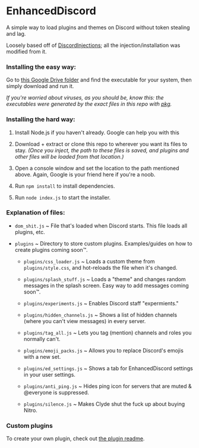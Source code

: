 # EnhancedDiscord
A simple way to load plugins and themes on Discord without token stealing and lag.

Loosely based off of [DiscordInjections](https://github.com/DiscordInjections/DiscordInjections/); all the injection/installation was modified from it.

### Installing the easy way:

Go to [this Google Drive folder](https://drive.google.com/drive/folders/1_vDfuMGj-usAhAUUJabfRhiR9NEErwPW?usp=sharing) and find the executable for your system, then simply download and run it.

*If you're worried about viruses, as you should be, know this: the executables were generated by the exact files in this repo with [pkg](https://www.npmjs.com/package/pkg).*

### Installing the hard way:

1. Install Node.js if you haven't already. Google can help you with this

2. Download + extract or clone this repo to wherever you want its files to stay.
  *(Once you inject, the path to these files is saved, and plugins and other files will be loaded from that location.)*
  
3. Open a console window and set the location to the path mentioned above. Again, Google is your friend here if you're a noob.

4. Run `npm install` to install dependencies.

5. Run `node index.js` to start the installer.

### Explanation of files:

- `dom_shit.js` ~ File that's loaded when Discord starts. This file loads all plugins, etc.

- `plugins` ~ Directory to store custom plugins. Examples/guides on how to create plugins coming soon:tm:.

   - `plugins/css_loader.js` ~ Loads a custom theme from `plugins/style.css`, and hot-reloads the file when it's changed.
   
   - `plugins/splash_stuff.js` ~ Loads a "theme" and changes random messages in the splash screen. Easy way to add messages coming soon:tm:.
   - `plugins/experiments.js` ~ Enables Discord staff "expermients."
   
   - `plugins/hidden_channels.js` ~ Shows a list of hidden channels (where you can't view messages) in every server.
   
   - `plugins/tag_all.js` ~ Lets you tag (mention) channels and roles you normally can't.
   
   - `plugins/emoji_packs.js` ~ Allows you to replace Discord's emojis with a new set.
   
   - `plugins/ed_settings.js` ~ Shows a tab for EnhancedDiscord settings in your user settings.
   
   - `plugins/anti_ping.js` ~ Hides ping icon for servers that are muted & @everyone is suppressed.
   
   - `plugins/silence.js` ~ Makes Clyde shut the fuck up about buying Nitro.

### Custom plugins

To create your own plugin, check out [the plugin readme](/plugins.md).
